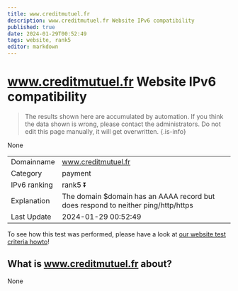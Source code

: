 ```yaml
---
title: www.creditmutuel.fr
description: www.creditmutuel.fr Website IPv6 compatibility
published: true
date: 2024-01-29T00:52:49
tags: website, rank5
editor: markdown
---
```


# www.creditmutuel.fr Website IPv6 compatibility

> The results shown here are accumulated by automation. If you think the data shown is wrong, please contact the administrators. 
> Do not edit this page manually, it will get overwritten.
{.is-info}

None


|   |   |
| - | - |
| Domainname | www.creditmutuel.fr
| Category | payment |
| IPv6 ranking | rank5 :arrow_double_down: |
| Explanation | The domain $domain has an AAAA record but does respond to neither ping/http/https |
| Last Update | 2024-01-29 00:52:49 |

To see how this test was performed, please have a look at [our website test criteria howto](/howto/testcriteria/website)!


## What is www.creditmutuel.fr about?
None
